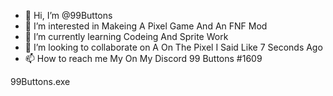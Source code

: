 - 👋 Hi, I’m @99Buttons
- 👀 I’m interested in Makeing A Pixel Game And An FNF Mod
- 🌱 I’m currently learning Codeing And Sprite Work
- 💞️ I’m looking to collaborate on A On The Pixel I Said Like 7 Seconds Ago
- 📫 How to reach me My On My Discord 99 Buttons #1609

<!---
99Buttons/99Buttons is a ✨ special ✨ repository because its `README.md` (this file) appears on your GitHub profile.
You can click the Preview link to take a look at your changes.
---> 99Buttons.exe
